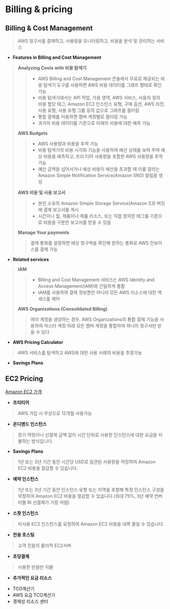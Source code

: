Billing & pricing
============

Billing & Cost Management
--------

> AWS 청구서를 결제하고, 사용량을 모니터링하고, 비용을 분석 및 관리하는 서비스
+ **Features in Billing and Cost Management**

>
>  **Analyzing Costs with 비용 탐색기**
>> + AWS Billing and Cost Management 콘솔에서 무료로 제공되는 비용 탐색기 도구를 사용하면 AWS 비용 데이터를 그래프 형태로 확인가능
>> + 비용 탐색기에서는 API 작업, 가용 영역, AWS 서비스, 사용자 정의 비용 할당 태그, Amazon EC2 인스턴스 유형, 구매 옵션, AWS 리전, 사용 유형, 사용 유형 그룹 등의 값으로 그래프를 필터링
>> + 통합 결제를 이용하면 멤버 계정별로 필터링 가능
>> + 과거의 비용 데이터를 기준으로 미래의 비용에 대한 예측 가능
>>
> **AWS Budgets**
>> + AWS 사용량과 비용을 추적 가능
>> + 비용 탐색기의 비용 시각화 기능을 사용하여 예산 상태를 보여 주며 예상 비용을 예측하고, 프리 티어 사용량을 포함한 AWS 사용량을 추적 가능
>> + 예산 금액을 넘어서거나 예상 비용이 예산을 초과할 때 이를 알리는 Amazon Simple Notification Service(Amazon SNS) 알림을 생성
>>
>  **AWS 비용 및 사용 보고서**
>> + 본인 소유의 Amazon Simple Storage Service(Amazon S3) 버킷에 결제 보고서를 게시
>> + 시간이나 월, 제품이나 제품 리소스, 또는 직접 정의한 태그를 기준으로 비용을 구분한 보고서를 받을 수 있음
>>
>  **Manage Your payments**
>> 결제 통화를 설정하면 예상 청구액을 확인해 원하는 통화로 AWS 인보이스를 결제 가능


+ **Related services**
>  **IAM**
>> + Billing and Cost Management 서비스는 AWS Identity and Access Management(IAM)와 긴밀하게 통합
>> + IAM를 사용하여 결제 정보뿐만 아니라 모든 AWS 리소스에 대한 액세스를 제어
>>
>  **AWS Organizations (Consolidated Billing)**
>>여러 계정을 생성하는 경우, AWS Organizations의 통합 결제 기능을 사용하여 마스터 계정 아래 모든 멤버 계정을 통합하여 하나의 청구서만 받을 수 있다

+ **AWS Pricing Calculator**
> AWS 서비스를 탐색하고 AWS에 대한 사용 사례의 비용을 추정가눙

  + **Savings Plans**

EC2 Pricing
--------
[Amazon EC2 가격][a]

[a]:https://docs.aws.amazon.com/ko_kr/AWSEC2/latest/WindowsGuide/concepts.html
+ **프리티어**
> AWS 가입 시 무상으로 12개월 사용가능

+ **온디맨드 인스턴스**
> 장기 약정이나 선결제 금액 없이 시간 단위로 사용한 인스턴스에 대한 요금을 지불하는 방식입니다.

+ **Savings Plans**
> 1년 또는 3년 기간 동안 시간당 USD로 일관된 사용량을 약정하여 Amazon EC2 비용을 절감할 수 있습니다.

+ **예약 인스턴스**
> 1년 또는 3년 기간 동안 인스턴스 유형 또는 지역을 포함해 특정 인스턴스 구성을 약정하여 Amazon EC2 비용을 절감할 수 있습니다.(최대 75%, 3년 예약 컨버터블 RI 선결제가 가장 저렴)

+ **스팟 인스턴스**
> 미사용 EC2 인스턴스를 요청하여 Amazon EC2 비용을 대폭 줄일 수 있습니다.

+ **전용 호스팅**
> 고객 전용의 물리적 EC2서버

+ **초당결제**
> 사용한 만큼만 지불

+ **추가적인 요금 리소스**

- TCO계산기
- AWS 요금 TCO계산기
- 경제성 리소스 센터
